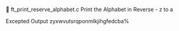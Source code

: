 🔨 ft_print_reserve_alphabet.c
Print the Alphabet in Reverse - z to a

Excepted Output
zyxwvutsrqponmlkjihgfedcba%